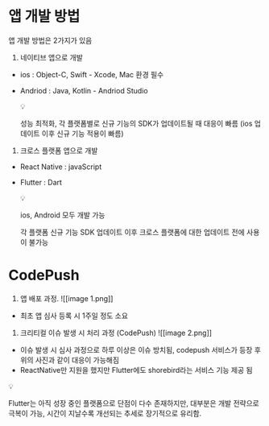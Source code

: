 # 앱 개발 방법

앱 개발 방법은 2가지가 있음

1. 네이티브 앱으로 개발

- ios : Object-C, Swift - Xcode, Mac 환경 필수
    
- Andriod : Java, Kotlin - Andriod Studio
    
    <aside> 💡
    
    성능 최적화, 각 플랫폼별로 신규 기능의 SDK가 업데이트될 때 대응이 빠름 (ios 업데이트 이후 신규 기능 적용이 빠름)
    
    </aside>
    

1. 크로스 플랫폼 앱으로 개발

- React Native : javaScript
    
- Flutter : Dart
    
    <aside> 💡
    
    ios, Android 모두 개발 가능
    
    각 플랫폼 신규 기능 SDK 업데이트 이후 크로스 플랫폼에 대한 업데이트 전에 사용이 불가능
    
    </aside>
    

# CodePush

1. 앱 배포 과정. 
	![[image 1.png]]
- 최초 앱 심사 등록 시 1주일 정도 소요

1. 크리티컬 이슈 발생 시 처리 과정 (CodePush)
	![[image 2.png]]


- 이슈 발생 시 심사 과정으로 하루 이상은 이슈 방치됨, codepush 서비스가 등장 후 위의 사진과 같이 대응이 가능해짐
- ReactNative만 지원을 했지만 Flutter에도 shorebird라는 서비스 기능 제공 됨

<aside> 💡

Flutter는 아직 성장 중인 플랫폼으로 단점이 다수 존재하지만, 대부분은 개발 전략으로 극복이 가능, 시간이 지날수록 개선되는 추세로 장기적으로 유리함.

</aside>

